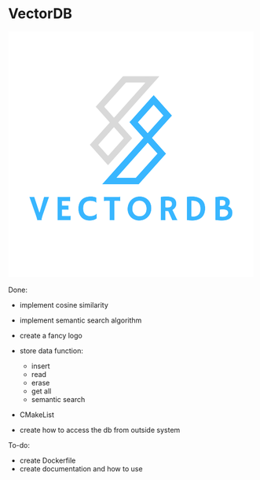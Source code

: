 # VectorDB

![](assets/logo.png)

Done:
- implement cosine similarity
- implement semantic search algorithm
- create a fancy logo
- store data function:
    - insert
    - read
    - erase
    - get all
    - semantic search

- CMakeList
- create how to access the db from outside system

To-do:
- create Dockerfile
- create documentation and how to use